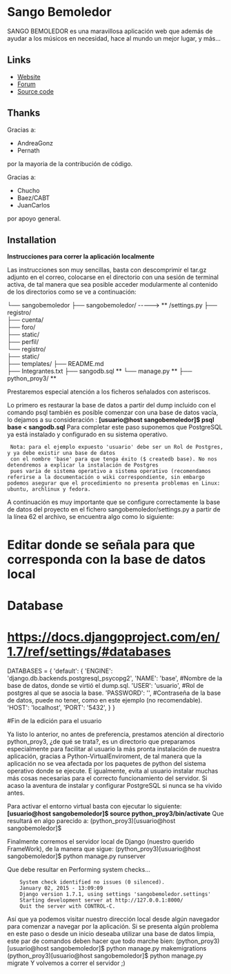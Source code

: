 # Sango Bemoledor

SANGO BEMOLEDOR es una maravillosa aplicación web que además de ayudar a los músicos en necesidad, hace al mundo un mejor lugar, y más...

## Links

* [Website](http://http://54.149.97.239/)
* [Forum](http://54.149.97.239/foro/categoria/sitio)
* [Source code](https://github.com/CABT/proyecto-03/)

## Thanks

Gracias a:

* AndreaGonz
* Pernath

por la mayoria de la contribución de código.

Gracias a:

* Chucho
* Baez/CABT
* JuanCarlos

por apoyo general.




## Installation

**Instrucciones para correr la aplicación localmente**

Las instrucciones son muy sencillas, basta con descomprimir el tar.gz adjunto en el correo, 
colocarse en el directorio con una sesión de terminal activa, de tal manera que sea posible acceder modularmente
al contenido de los directorios como se ve a continuación:

└── sangobemoledor
    ├── sangobemoledor/ -----> ** /settings.py
    ├── registro/	
    ├── cuenta/ 		
    ├── foro/		
    ├── static/		
    ├── perfil/		
    └── registro/	
    ├── static/		
    ├── templates/
    ├── README.md	
    ├── Integrantes.txt
    ├── sangodb.sql       **
    └── manage.py         **
    ├── python_proy3/     **

    
 Prestaremos especial atención a los ficheros señalados con asteriscos. 
 
 Lo primero es restaurar la base de datos a partir del dump incluido con el comando psql 
 también es posible comenzar con una base de datos vacía, lo dejamos a su consideración :
 	**[usuario@host sangobemoledor]$ psql base < sangodb.sql**
 Para completar este paso suponemos que PostgreSQL ya está instalado y configurado en su sistema operativo.
 
	 Nota: para el ejemplo expuesto 'usuario' debe ser un Rol de Postgres, y ya debe existir una base de datos
	 con el nombre 'base' para que tenga éxito ($ createdb base). No nos detendremos a explicar la instalación de Postgres
	 pues varia de sistema operativo a sistema operativo (recomendamos referirse a la documentación o wiki correspondiente, sin embargo 		 podemos asegurar que el procedimiento no presenta problemas en Linux: ubuntu, archlinux y fedora.
	 
A continuación es muy importante que se configure correctamente la base de datos del proyecto en el fichero sangobemoledor/settings.py
a partir de la línea 62 el archivo, se encuentra algo como lo siguiente:
	
# Editar donde se señala para que corresponda con la base de datos local
# Database
# https://docs.djangoproject.com/en/1.7/ref/settings/#databases

DATABASES = {
    'default': {
        'ENGINE': 'django.db.backends.postgresql_psycopg2',
        'NAME': 'base',                                 #Nombre de la base de datos, donde se virtió el dump.sql.
        'USER': 'usuario',                                  #Rol de postgres al que se asocia la base.
        'PASSWORD': '',                                    #Contraseña de la base de datos, puede no tener, como en este ejemplo (no recomendable).
        'HOST': 'localhost',
        'PORT': '5432',
    }
}

#Fin de la edición para el usuario

Ya listo lo anterior, no antes de preferencia, prestamos atención al directorio python_proy3, ¿de qué se trata?, es un directorio que preparamos especialmente para facilitar al usuario la más pronta instalación de nuestra aplicación, gracias a Python-VirtualEnviroment, de tal manera que la aplicación no se vea afectada por los paquetes de python del sistema operativo donde se ejecute. E igualmente, evita al usuario instalar muchas más cosas necesarias para el  correcto funcionamiento del servidor. Si acaso la aventura de instalar y configurar PostgreSQL si nunca se ha vivido antes.

Para activar el entorno virtual basta con ejecutar lo siguiente:
	**[usuario@host sangobemoledor]$ source python_proy3/bin/activate**
Que resultará en algo parecido a:
	 (python_proy3)[usuario@host sangobemoledor]$ 
	
Finalmente corremos el servidor local de Django (nuestro querido FrameWork), de la manera que sigue:
	(python_proy3)[usuario@host sangobemoledor]$ python manage.py runserver

Que debe resultar en 
		Performing system checks...

		System check identified no issues (0 silenced).
		January 02, 2015 - 13:09:09
		Django version 1.7.1, using settings 'sangobemoledor.settings'
		Starting development server at http://127.0.0.1:8000/
		Quit the server with CONTROL-C.

Así que ya podemos visitar nuestro dirección local desde algún navegador para comenzar a navegar por la aplicación.
Si se presenta algún problema en este paso o desde un inicio deseaba utilizar una base de datos limpia, este par de comandos deben hacer que todo
marche bien:
	(python_proy3)[usuario@host sangobemoledor]$ python manage.py makemigrations
	(python_proy3)[usuario@host sangobemoledor]$ python manage.py migrate
	Y volvemos a correr el servidor ;)
 
 

	
